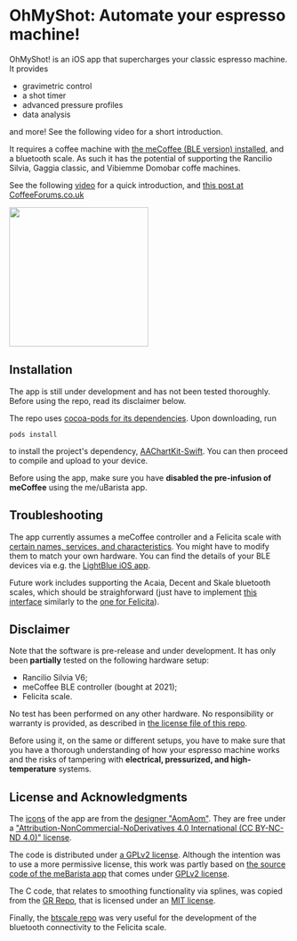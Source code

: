 # OhMyShot: Automate your espresso machine!

OhMyShot! is an iOS app that supercharges your classic espresso machine.
It provides
* gravimetric control
* a shot timer
* advanced pressure profiles
* data analysis

and more! See the following video for a short introduction.

It requires a coffee machine with [the meCoffee (BLE version) installed](https://mecoffee.nl), and a bluetooth scale. As such it has the potential of supporting the Rancilio Silvia, Gaggia classic, and Vibiemme Domobar coffe machines.

See the following [video](https://youtu.be/gE_HsdVl0Kk) for a quick introduction, and [this post at CoffeeForums.co.uk](https://www.coffeeforums.co.uk/topic/62855-ohmyshot-an-open-source-ios-app-that-automates-your-coffee-machine/?tab=comments#comment-866901)

[<img src="https://user-images.githubusercontent.com/4145552/143609401-23f48f98-6a18-4220-9394-3c134b9f2ab7.png" width="250">](https://youtu.be/gE_HsdVl0Kk)

## Installation
The app is still under development and has not been tested thoroughly. Before using the repo, read its disclaimer below.

The repo uses [cocoa-pods for its dependencies](https://guides.cocoapods.org/using/getting-started.html). Upon downloading, run
```
pods install
```
to install the project's dependency, [AAChartKit-Swift](https://github.com/AAChartModel/AAChartKit-Swift). You can then proceed to compile and upload to your device.

Before using the app, make sure you have **disabled the pre-infusion of meCoffee** using the me/uBarista app.

## Troubleshooting
The app currently assumes a meCoffee controller and a Felicita scale with [certain names, services, and characteristics](https://github.com/nrontsis/OhMyShot/blob/main/OhMyShot!/Hardware/bluetooth.swift#L5-L15).
You might have to modify them to match your own hardware. You can find the details of your BLE devices via e.g. the [LightBlue iOS app](https://punchthrough.com/lightblue-features/).

Future work includes supporting the Acaia, Decent and Skale bluetooth scales, which should be straighforward (just have to implement [this interface](https://github.com/nrontsis/OhMyShot/blob/main/OhMyShot!/Controller/brew_controller.swift#L20-L28) similarly to the [one for Felicita](https://github.com/nrontsis/OhMyShot/blob/main/OhMyShot!/Hardware/felicita_interface.swift)).

## Disclaimer
Note that the software is pre-release and under development.
It has only been **partially** tested on the following hardware setup: 
* Rancilio Silvia V6;
* meCoffee BLE controller (bought at 2021);
* Felicita scale.

No test has been performed on any other hardware. No responsibility or warranty is provided, as described in [the license file of this repo](https://github.com/nrontsis/OhMyShot/blob/main/LICENSE).

Before using it, on the same or different setups, you have to make sure that you have a thorough understanding of how your espresso machine works
and the risks of tampering with **electrical, pressurized, and high-temperature** systems.

## License and Acknowledgments
The [icons](https://www.behance.net/gallery/43384887/FREE-COFFEE-ICONS/modules/275833981) of the app are from the [designer "AomAom"](https://www.behance.net/iamaomam). They are free under a ["Attribution-NonCommercial-NoDerivatives 4.0 International (CC BY-NC-ND 4.0)" license](https://creativecommons.org/licenses/by-nc-nd/4.0/deed.en_US).

The code is distributed under [a GPLv2 license](https://github.com/nrontsis/OhMyShot/blob/main/LICENSE). Although the intention was to use a more permissive license, this work was partly based on [the source code of the meBarista app](https://git.mecoffee.nl/meBarista/meBarista_for_Android) that comes under [GPLv2 license](https://git.mecoffee.nl/meBarista/meBarista_for_Android/src/master/LICENSE.txt).

The C code, that relates to smoothing functionality via splines, was copied from the [GR Repo](https://github.com/sciapp/gr/blob/5adf47853b9c12128ac06bfe8fec19f4ea645506/lib/gr/spline.c), that is licensed under an [MIT license](https://github.com/sciapp/gr/blob/master/LICENSE.md).

Finally, the [btscale repo](https://github.com/fako1024/btscale) was very useful for the development of the bluetooth connectivity to the Felicita scale.

